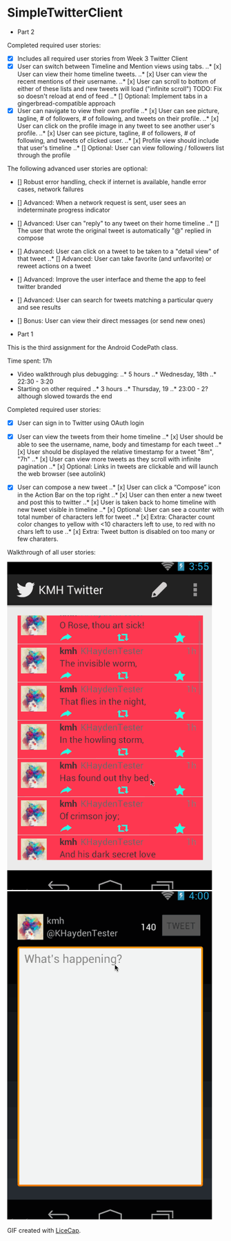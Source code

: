 # SimpleTwitterClient

* Part 2

Completed required user stories:

* [x] Includes all required user stories from Week 3 Twitter Client
* [x] User can switch between Timeline and Mention views using tabs.
..* [x] User can view their home timeline tweets.
..* [x] User can view the recent mentions of their username.
..* [x] User can scroll to bottom of either of these lists and new
tweets will load ("infinite scroll")
TODO: Fix so doesn't reload at end of feed
..* [] Optional: Implement tabs in a gingerbread-compatible approach
* [x] User can navigate to view their own profile
..* [x] User can see picture, tagline, # of followers, # of following, and tweets on their profile.
..* [x] User can click on the profile image in any tweet to see another user's profile.
..* [x] User can see picture, tagline, # of followers, # of following, and tweets of clicked user.
..* [x] Profile view should include that user's timeline
..* [] Optional: User can view following / followers list through the profile

The following advanced user stories are optional:

* [] Robust error handling, check if internet is available, handle error cases, network failures
* [] Advanced: When a network request is sent, user sees an indeterminate progress indicator
* [] Advanced: User can "reply" to any tweet on their home timeline
..* [] The user that wrote the original tweet is automatically "@" replied in compose
* [] Advanced: User can click on a tweet to be taken to a "detail view" of that tweet
..* [] Advanced: User can take favorite (and unfavorite) or reweet actions on a tweet
* [] Advanced: Improve the user interface and theme the app to feel twitter branded
* [] Advanced: User can search for tweets matching a particular query and see results
* [] Bonus: User can view their direct messages (or send new ones)




* Part 1

This is the third assignment for the Android CodePath class.

Time spent: 17h

* Video walkthrough plus debugging:
..* 5 hours
..* Wednesday, 18th
..* 22:30 - 3:20
* Starting on other required
..* 3 hours
..* Thursday, 19
..* 23:00 - 2? although slowed towards the end


Completed required user stories:

* [x] User can sign in to Twitter using OAuth login
* [x] User can view the tweets from their home timeline
..* [x] User should be able to see the username, name, body and timestamp for each tweet
..* [x] User should be displayed the relative timestamp for a tweet "8m", "7h"
..* [x] User can view more tweets as they scroll with infinite pagination
..* [x] Optional: Links in tweets are clickable and will launch the web browser (see autolink)
* [x] User can compose a new tweet
..* [x] User can click a “Compose” icon in the Action Bar on the top right
..* [x] User can then enter a new tweet and post this to twitter
..* [x] User is taken back to home timeline with new tweet visible in timeline
..* [x] Optional: User can see a counter with total number of characters left for tweet
..* [x] Extra: Character count color changes to yellow with <10
characters left to use, to red with no chars left to use
..* [x] Extra: Tweet button is disabled on too many or few charaters.


Walkthrough of all user stories:

![Video Walkthrough of App](anim_simple_twitter.gif)
![Video Walkthrough of Compose Screen](anim_simple_twitter_compose.gif)

GIF created with [LiceCap](http://www.cockos.com/licecap/).
